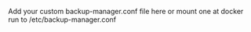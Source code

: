 Add your custom backup-manager.conf file here or mount one at docker run to /etc/backup-manager.conf
